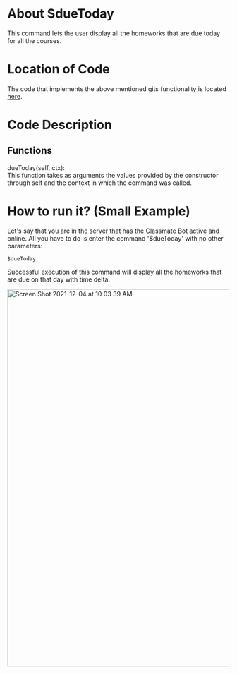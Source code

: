 # About $dueToday
This command lets the user display all the homeworks that are due today for all the courses. 

# Location of Code
The code that implements the above mentioned gits functionality is located [here](https://github.com/SE21-Team2/ClassMateBot/blob/main/cogs/deadline.py).

# Code Description
## Functions
dueToday(self, ctx): <br>
This function takes as arguments the values provided by the constructor through self and the context in which the command was called. 

# How to run it? (Small Example)
Let's say that you are in the server that has the Classmate Bot active and online. All you have to do is 
enter the command '$dueToday' with no other parameters:

```
$dueToday
```
Successful execution of this command will display all the homeworks that are due on that day with time delta.

<img width="855" alt="Screen Shot 2021-12-04 at 10 03 39 AM" src="https://user-images.githubusercontent.com/78971563/144714806-5f36e62e-3e3e-4a47-9e14-b6419f1463d1.png">
